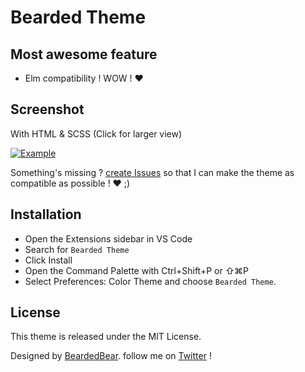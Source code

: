 # Bearded Theme

## Most awesome feature

- Elm compatibility ! WOW ! ❤️

## Screenshot

With HTML & SCSS (Click for larger view)

<a href="https://raw.githubusercontent.com/BeardedBear/BeardedTheme/master/example.png" target="_BLANK">
  <img alt="Example" src="https://raw.githubusercontent.com/BeardedBear/BeardedTheme/master/example.png">
</a>

Something's missing ? [create Issues](https://github.com/BeardedBear/BeardedTheme/issues) so that I can make the theme as compatible as possible ! ❤️ ;)

## Installation

- Open the Extensions sidebar in VS Code
- Search for `Bearded Theme`
- Click Install
- Open the Command Palette with Ctrl+Shift+P or ⇧⌘P
- Select Preferences: Color Theme and choose `Bearded Theme`.

## License

This theme is released under the MIT License.

Designed by [BeardedBear](https://github.com/BeardedBear). follow me on [Twitter](https://twitter.com/Bearded__Bear) !
